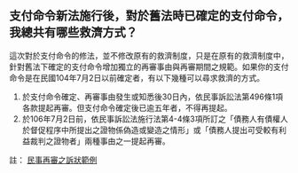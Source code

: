 ## 支付命令新法施行後，對於舊法時已確定的支付命令，我總共有哪些救濟方式？

這次對於支付命令的修法，並不修改原有的救濟制度，只是在原有的救濟制度中，針對舊法下確定的支付命令增加獨立的再審事由與再審期間之規範。如果你的支付命令是在民國104年7月2日以前確定者，有以下幾種可以尋求救濟的方式。

1. 於支付命令確定、再審事由發生或知悉後30日內，依民事訴訟法第496條1項各款提起再審。但支付命令確定後已逾五年者，不得再提起。
2. 於106年7月2日前，依民事訴訟法施行法第4-4條3項所訂之「債務人有債權人於督促程序中所提出之證物係偽造或變造之情形」或「債務人提出可受較有利益裁判之證物者」兩種事由之一提起再審。

註： [民事再審之訴狀範例](http://www.judicial.gov.tw/assist/assist03/1-090.doc)
